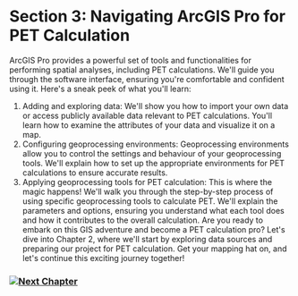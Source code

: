 
# Section 3: Navigating ArcGIS Pro for PET Calculation
ArcGIS Pro provides a powerful set of tools and functionalities for performing spatial analyses, including PET calculations. We'll guide you through the software interface, ensuring you're comfortable and confident using it. Here's a sneak peek of what you'll learn:

1. Adding and exploring data: We'll show you how to import your own data or access publicly available data relevant to PET calculations. You'll learn how to examine the attributes of your data and visualize it on a map.
2. Configuring geoprocessing environments: Geoprocessing environments allow you to control the settings and behaviour of your geoprocessing tools. We'll explain how to set up the appropriate environments for PET calculations to ensure accurate results.
3. Applying geoprocessing tools for PET calculation: This is where the magic happens! We'll walk you through the step-by-step process of using specific geoprocessing tools to calculate PET. We'll explain the parameters and options, ensuring you understand what each tool does and how it contributes to the overall calculation.
Are you ready to embark on this GIS adventure and become a PET calculation pro? Let's dive into Chapter 2, where we'll start by exploring data sources and preparing our project for PET calculation. Get your mapping hat on, and let's continue this exciting journey together!

### [![Next Chapter]](/Chapter%202%20Data%20Preparation/Section%201/Section%201.md)

<!---------------------------------------------------------------------------->

[Next Chapter]: https://img.shields.io/badge/Next_Chapter-37a779?style=for-the-badge